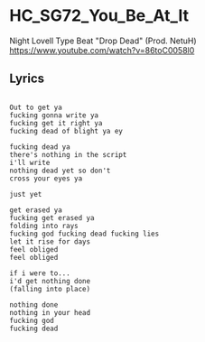 # HC_SG72_You_Be_At_It

Night Lovell Type Beat "Drop Dead" (Prod. NetuH)
https://www.youtube.com/watch?v=86toC0058l0

## Lyrics

```

Out to get ya
fucking gonna write ya
fucking get it right ya
fucking dead of blight ya ey

fucking dead ya
there's nothing in the script
i'll write
nothing dead yet so don't
cross your eyes ya

just yet

get erased ya
fucking get erased ya
folding into rays
fucking god fucking dead fucking lies
let it rise for days
feel obliged
feel obliged

if i were to...
i'd get nothing done
(falling into place)

nothing done
nothing in your head
fucking god
fucking dead


